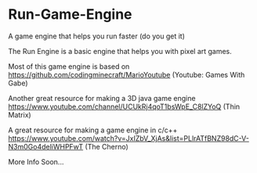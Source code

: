 # Run-Game-Engine

A game engine that helps you run faster (do you get it)

The Run Engine is a basic engine that helps you with pixel art games.

Most of this game engine is based on https://github.com/codingminecraft/MarioYoutube (Youtube: Games With Gabe)

Another great resource for making a 3D java game engine https://www.youtube.com/channel/UCUkRj4qoT1bsWpE_C8lZYoQ (Thin Matrix)

A great resource for making a game engine in c/c++ https://www.youtube.com/watch?v=JxIZbV_XjAs&list=PLlrATfBNZ98dC-V-N3m0Go4deliWHPFwT (The Cherno)

More Info Soon...
